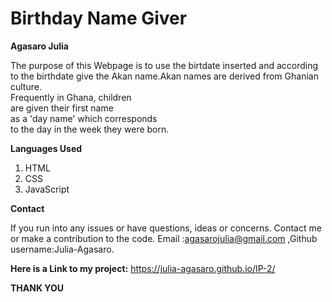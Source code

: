 # Birthday Name Giver 
 **Agasaro Julia**
 

The purpose of this Webpage is to use the birtdate inserted and according to the birthdate give the Akan name.Akan names are derived from Ghanian culture.<br> Frequently in Ghana, children <br>are given their first name <br>as a 'day name' which corresponds<br> to the day in the week they were born.<br>

**Languages Used**

1. HTML
1. CSS
1. JavaScript

**Contact**

If you run into any issues or have questions, ideas or concerns. Contact me or make a contribution to the code. Email :agasarojulia@gmail.com ,Github username:Julia-Agasaro.

**Here is a Link to my project:**
 https://julia-agasaro.github.io/IP-2/

**THANK YOU**
